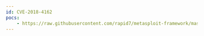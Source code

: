 ```yaml
---
id: CVE-2018-4162
pocs:
    - https://raw.githubusercontent.com/rapid7/metasploit-framework/master/modules/exploits/apple_ios/browser/safari_jit.rb
---
```

